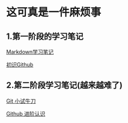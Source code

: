 # 这可真是一件麻烦事 

## 1.第一阶段的学习笔记

[Markdown学习笔记](https://githubfast.com/Bulonte/Tasks/blob/main/Markdown学习笔记（常用语法）.md)

[初识Github](https://githubfast.com/Bulonte/Tasks/blob/main/Github学习笔记.md)

## 2.第二阶段学习笔记(越来越难了)

[Git 小试牛刀](https://githubfast.com/Bulonte/Tasks/blob/main/Git的一些常用指令.md)

[Github 进阶认识](https://githubfast.com/Bulonte/Tasks/blob/main/Github%20%20%E7%9A%84%E6%B7%B1%E5%85%A5%E5%AD%A6%E4%B9%A0.md)
